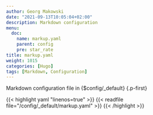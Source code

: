 ```yaml
---
author: Georg Makowski
date: "2021-09-13T10:05:04+02:00"
description: Markdown configuration
menu:
  doc:
    name: markup.yaml
    parent: config
    pre: star_rate
title: markup.yaml
weight: 1015
categories: [Hugo]
tags: [Markdown, Configuration]
---
```


Markdown configuration file in {$config/_default}
{.p-first} <!--more-->

{{< highlight yaml "linenos=true" >}}
{{< readfile file="/config/_default/markup.yaml" >}}
{{< /highlight >}}
